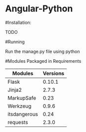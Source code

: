 Angular-Python
=====================

#Installation:

TODO

#Running

Run the manage.py file using python

#Modules Packaged in Requirements

|Modules | Versions|
|-------|------|
|Flask  |0.10.1|
|Jinja2 |2.7.3|
|MarkupSafe |0.23|
|Werkzeug |0.9.6|
|itsdangerous |0.24|
|requests |2.3.0 |
